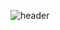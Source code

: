 ![header](https://capsule-render.vercel.app/api?type=waving&reversal=true&color=timeGradient&height=400&text=SUE%20JIN%20KIM)

<!--
**Suziny91/Suziny91** is a ✨ _special_ ✨ repository because its `README.md` (this file) appears on your GitHub profile.

Here are some ideas to get you started:

- 🔭 I’m currently working on ...
- 🌱 I’m currently learning ...
- 👯 I’m looking to collaborate on ...
- 🤔 I’m looking for help with ...
- 💬 Ask me about ...
- 📫 How to reach me: ...
- 😄 Pronouns: ...
- ⚡ Fun fact: ...
-->

